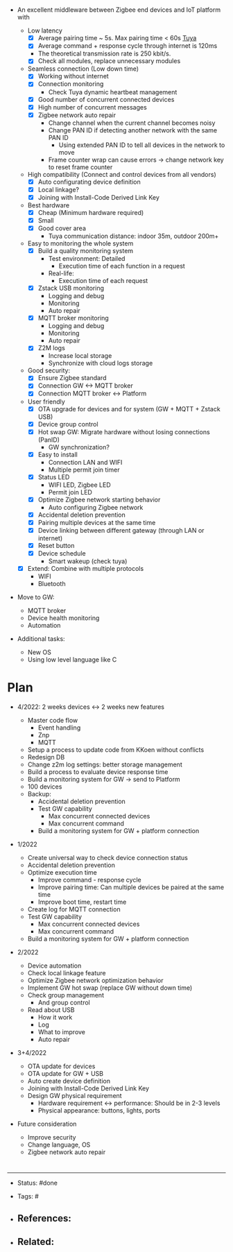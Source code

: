 # 
- An excellent middleware between Zigbee end devices and IoT platform with
	- Low latency
		- [x] Average pairing time ~ 5s. Max pairing time < 60s [Tuya](https://developer.tuya.com/en/docs/iot/Zigbee_Wi-Fi_gateway?id=Kbg4vdcz4bbpr)
		- [x] Average command + response cycle through internet is 120ms
		- The theoretical transmission rate is 250 kbit/s.
		- [x] Check all modules, replace unnecessary modules
	- Seamless connection (Low down time)
		- [x] Working without internet
		- [x] Connection monitoring
			- Check Tuya dynamic heartbeat management
		- [x] Good number of concurrent connected devices
		- [x] High number of concurrent messages
		- [x] Zigbee network auto repair
			-  Change channel when the current channel becomes noisy
			- Change PAN ID if detecting another network with the same PAN ID
			    - Using extended PAN ID to tell all devices in the network to move
			- Frame counter wrap can cause errors -> change network key to reset frame counter
	- High compatibility (Connect and control devices from all vendors)
		- [x] Auto configurating device definition
		- [x] Local linkage?
		- [x] Joining with Install-Code Derived Link Key
	- Best hardware
		- [x] Cheap (Minimum hardware required)
		- [x] Small
		- [x] Good cover area
			- Tuya communication distance: indoor 35m, outdoor 200m+
	- Easy to monitoring the whole system
		- [x] Build a quality monitoring system
			- Test environment: Detailed
				- Execution time of each function in a request
			- Real-life: 
				- Execution time of each request
		- [x] Zstack USB monitoring
			- Logging and debug
			- Monitoring
			- Auto repair
		- [x] MQTT broker monitoring
			- Logging and debug
			- Monitoring
			- Auto repair
		- [x] Z2M logs
			- Increase local storage
			- Synchronize with cloud logs storage
	- Good security:
		- [x] Ensure Zigbee standard
		- [x] Connection GW <-> MQTT broker
		- [x] Connection MQTT broker <-> Platform
	- User friendly
		- [x] OTA upgrade for devices and for system (GW + MQTT + Zstack USB)
		- [x] Device group control
		- [x] Hot swap GW: Migrate hardware without losing connections (PanID)
			- GW synchronization?
		- [x] Easy to install
			- Connection LAN and WIFI
			- Multiple permit join timer
		- [x] Status LED
			- WIFI LED, Zigbee LED
			- Permit join LED
		- [x] Optimize Zigbee network starting behavior
			- Auto configuring Zigbee network
		- [x] Accidental deletion prevention
		- [x] Pairing multiple devices at the same time
		- [x] Device linking between different gateway (through LAN or internet)
		- [x] Reset button
		- [x] Device schedule
			- Smart wakeup (check tuya)
	- [x] Extend: Combine with multiple protocols
		- WIFI
		- Bluetooth

- Move to GW:
	- MQTT broker
	- Device health monitoring
	- Automation

- Additional tasks:
	- New OS
	- Using low level language like C


# Plan
- 4/2022: 2 weeks devices <-> 2 weeks new features
	- Master code flow
		- Event handling
		- Znp
		- MQTT
	- Setup a process to update code from KKoen without conflicts
	- Redesign DB
	- Change z2m log settings: better storage management
	- Build a process to evaluate device response time
	- Build a monitoring system for GW -> send to Platform
	- 100 devices
	- Backup:
		- Accidental deletion prevention
		- Test GW capability
			- Max concurrent connected devices
			- Max concurrent command
		- Build a monitoring system for GW + platform connection

- 1/2022
	- Create universal way to check device connection status
	- Accidental deletion prevention
	- Optimize execution time
		- Improve command - response cycle
		- Improve pairing time: Can multiple devices be paired at the same time
		- Improve boot time, restart time
	- Create log for MQTT connection
	- Test GW capability
		- Max concurrent connected devices
		- Max concurrent command
	- Build a monitoring system for GW + platform connection

- 2/2022
	- Device automation
	- Check local linkage feature
	- Optimize Zigbee network optimization behavior
	- Implement GW hot swap (replace GW without down time)
	- Check group management
		- And group control
	- Read about USB
		- How it work
		- Log
		- What to improve
		- Auto repair

- 3+4/2022
	- OTA update for devices
	- OTA update for GW + USB
	- Auto create device definition
	- Joining with Install-Code Derived Link Key
	- Design GW physical requirement
		- Hardware requirement <-> performance: Should be in 2-3 levels
		- Physical appearance: buttons, lights, ports

- Future consideration
	- Improve security
	- Change language, OS
	- Zigbee network auto repair























# 

---
- Status: #done

- Tags: #

- References:
	- 

- Related:
	- 
